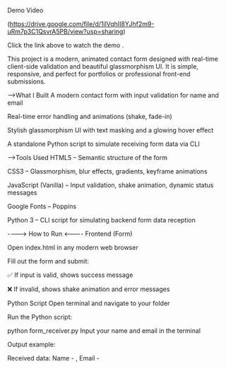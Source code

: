 
Demo Video

(https://drive.google.com/file/d/1ilVqhII8YJhf2m9-uRm7p3C1QsvrA5PB/view?usp=sharing)

Click the link above to watch the demo .


This project is a modern, animated contact form designed with real-time client-side validation and beautiful glassmorphism UI. It is simple, responsive, and perfect for portfolios or professional front-end submissions.

-->What I Built
A modern contact form with input validation for name and email

Real-time error handling and animations (shake, fade-in)

Stylish glassmorphism UI with text masking and a glowing hover effect

A standalone Python script to simulate receiving form data via CLI

-->Tools Used
HTML5 – Semantic structure of the form

CSS3 – Glassmorphism, blur effects, gradients, keyframe animations

JavaScript (Vanilla) – Input validation, shake animation, dynamic status messages

Google Fonts – Poppins

Python 3 – CLI script for simulating backend form data reception

----> How to Run <----
Frontend (Form)

Open index.html in any modern web browser

Fill out the form and submit:

✅ If input is valid, shows success message

❌ If invalid, shows shake animation and error messages

Python Script
Open terminal and navigate to your folder

Run the Python script:

python form_receiver.py
Input your name and email in the terminal

Output example:

Received data: Name - , Email - 